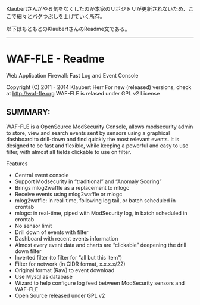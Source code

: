 Klaubertさんがやる気をなくしたのか本家のリポジトリが更新されないため、ここで細々とバグつぶしを上げていく所存。

以下はもともとのKlaubertさんのReadme文である。

------

WAF-FLE - Readme
===================

Web Application Firewall: Fast Log and Event Console

   Copyright (C) 2011 - 2014  Klaubert Herr 
   For new (released) versions, check at http://waf-fle.org
   WAF-FLE is relased under GPL v2 License

SUMMARY:
---------
WAF-FLE is a OpenSource ModSecurity Console, allows modsecurity admin
to store, view and search events sent by sensors using a graphical 
dashboard to drill-down and find quickly the most relevant events. It
is designed to be fast and flexible, while keeping a powerful and easy
to use filter, with almost all fields clickable to use on filter.

Features
 * Central event console
 * Support Modsecurity in “traditional” and “Anomaly Scoring”
 * Brings mlog2waffle as a replacement to mlogc
 * Receive events using mlog2waffle or mlogc
  * mlog2waffle: in real-time, following log tail, or batch scheduled in crontab
  * mlogc: in real-time, piped with ModSecurity log, in batch scheduled in crontab
 * No sensor limit
 * Drill down of events with filter
 * Dashboard with recent events information
 * Almost every event data and charts are “clickable” deepening the drill down filter
 * Inverted filter (to filter for “all but this item”)
 * Filter for network (in CIDR format, x.x.x.x/22)
 * Original format (Raw) to event download
 * Use Mysql as database
 * Wizard to help configure log feed between ModSecurity sensors and WAF-FLE
 * Open Source released under GPL v2
